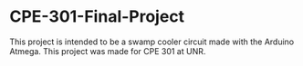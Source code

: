 # CPE-301-Final-Project
This project is intended to be a swamp cooler circuit made with the Arduino Atmega. This project was made for CPE 301 at UNR.
